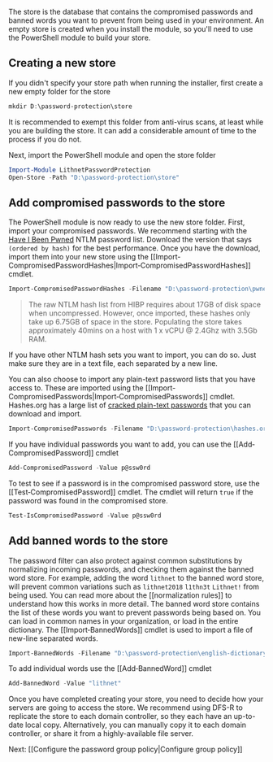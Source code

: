 The store is the database that contains the compromised passwords and banned words you want to prevent from being used in your environment. An empty store is created when you install the module, so you'll need to use the PowerShell module to build your store. 

## Creating a new store
If you didn't specify your store path when running the installer, first create a new empty folder for the store
```powershell
mkdir D:\password-protection\store
```

It is recommended to exempt this folder from anti-virus scans, at least while you are building the store. It can add a considerable amount of time to the process if you do not.

Next, import the PowerShell module and open the store folder
```powershell
Import-Module LithnetPasswordProtection
Open-Store -Path "D:\password-protection\store"
```
## Add compromised passwords to the store
The PowerShell module is now ready to use the new store folder. First, import your compromised passwords. We recommend starting with the [Have I Been Pwned](https://haveibeenpwned.com/Passwords) NTLM password list. Download the version that says `(ordered by hash)` for the best performance. Once you have the download, import them into your new store using the [[Import-CompromisedPasswordHashes|Import‐CompromisedPasswordHashes]] cmdlet.

```powershell
Import-CompromisedPasswordHashes -Filename "D:\password-protection\pwned-passwords-ntlm-ordered-by-hash.txt"
```

> The raw NTLM hash list from HIBP requires about 17GB of disk space when uncompressed. However, once imported, these hashes only take up 6.75GB of space in the store. Populating the store takes approximately 40mins on a host with 1 x vCPU @ 2.4Ghz with 3.5Gb RAM.

If you have other NTLM hash sets you want to import, you can do so. Just make sure they are in a text file, each separated by a new line.

You can also choose to import any plain-text password lists that you have access to. These are imported using the [[Import-CompromisedPasswords|Import‐CompromisedPasswords]] cmdlet. Hashes.org has a large list of [cracked plain-text passwords](https://hashes.org/left.php) that you can download and import.

```powershell
Import-CompromisedPasswords -Filename "D:\password-protection\hashes.org-2018.txt"
```

If you have individual passwords you want to add, you can use the [[Add‐CompromisedPassword]] cmdlet

```powershell
Add-CompromisedPassword -Value p@ssw0rd
```

To test to see if a password is in the compromised password store, use the [[Test‐CompromisedPassword]] cmdlet. The cmdlet will return `true` if the password was found in the compromised store.
```powershell
Test-IsCompromisedPassword -Value p@ssw0rd
```

## Add banned words to the store
The password filter can also protect against common substitutions by normalizing incoming passwords, and checking them against the banned word store. For example, adding the word `lithnet` to the banned word store, will prevent common variations such as `lithnet2018` `l1thn3t` `Lithnet!` from being used. You can read more about the [[normalization rules]] to understand how this works in more detail. The banned word store contains the list of these words you want to prevent passwords being based on. You can load in common names in your organization, or load in the entire dictionary. The [[Import‐BannedWords]] cmdlet is used to import a file of new-line separated words.

```powershell
Import-BannedWords -Filename "D:\password-protection\english-dictionary-words.txt"
```

To add individual words use the [[Add‐BannedWord]] cmdlet

```powershell
Add-BannedWord -Value "lithnet"
```

Once you have completed creating your store, you need to decide how your servers are going to access the store. We recommend using DFS-R to replicate the store to each domain controller, so they each have an up-to-date local copy. Alternatively, you can manually copy it to each domain controller, or share it from a highly-available file server. 

Next: [[Configure the password group policy|Configure group policy]]